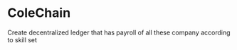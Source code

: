 # ColeChain
Create decentralized ledger that has payroll of all these company according to skill set
